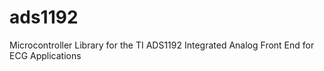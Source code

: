 # ads1192
Microcontroller Library for the TI ADS1192 Integrated Analog Front End for ECG Applications
